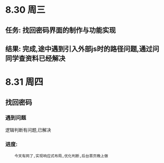 # 8.30 周三
## 任务: 找回密码界面的制作与功能实现
## 结果: 完成,途中遇到引入外部js时的路径问题,通过问同学查资料已经解决





# 8.31 周四
## 找回密码 ##
### 遇到问题 ###
逻辑判断有问题,已解决  
### 进度: ###
```
    今天有网了,实现响应式布局,优化判断,后台首页晚上做

```
